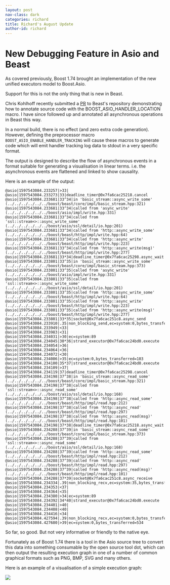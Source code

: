 ```yaml
---
layout: post
nav-class: dark
categories: richard
title: Richard's August Update
author-id: richard
---
```


# New Debugging Feature in Asio and Beast

As covered previously, Boost 1.74 brought an implementation of the new unified executors model to Boost.Asio.

Support for this is not the only thing that is new in Beast. 

Chris Kohlhoff recently submitted a [PR](https://github.com/boostorg/beast/pull/2053) to Beast's repository 
demonstrating how to annotate source code with the BOOST_ASIO_HANDLER_LOCATION macro. I have since followed up and 
annotated all asynchronous operations in Beast this way.

In a normal build, there is no effect (and zero extra code generation). However, defining the preprocessor macro 
`BOOST_ASIO_ENABLE_HANDLER_TRACKING` will cause these macros to generate code which will emit handler tracking
log data to stdout in a very specific format.

The output is designed to describe the flow of asynchronous events in a format suitable for generating a visualisation
in linear terms. i.e. the asynchronous events are flattened and linked to show causality. 

Here is an example of the output:

```
@asio|1597543084.233257|>33|
@asio|1597543084.233273|33|deadline_timer@0x7fa6cac25218.cancel
@asio|1597543084.233681|33^34|in 'basic_stream::async_write_some' (../../../../../../boost/beast/core/impl/basic_stream.hpp:321)
@asio|1597543084.233681|33^34|called from 'async_write' (../../../../../../boost/asio/impl/write.hpp:331)
@asio|1597543084.233681|33^34|called from 'ssl::stream<>::async_write_some' (../../../../../../boost/asio/ssl/detail/io.hpp:201)
@asio|1597543084.233681|33^34|called from 'http::async_write_some' (../../../../../../boost/beast/http/impl/write.hpp:64)
@asio|1597543084.233681|33^34|called from 'http::async_write' (../../../../../../boost/beast/http/impl/write.hpp:223)
@asio|1597543084.233681|33^34|called from 'http::async_write(msg)' (../../../../../../boost/beast/http/impl/write.hpp:277)
@asio|1597543084.233681|33*34|deadline_timer@0x7fa6cac25298.async_wait
@asio|1597543084.233801|33^35|in 'basic_stream::async_write_some' (../../../../../../boost/beast/core/impl/basic_stream.hpp:373)
@asio|1597543084.233801|33^35|called from 'async_write' (../../../../../../boost/asio/impl/write.hpp:331)
@asio|1597543084.233801|33^35|called from 'ssl::stream<>::async_write_some' (../../../../../../boost/asio/ssl/detail/io.hpp:201)
@asio|1597543084.233801|33^35|called from 'http::async_write_some' (../../../../../../boost/beast/http/impl/write.hpp:64)
@asio|1597543084.233801|33^35|called from 'http::async_write' (../../../../../../boost/beast/http/impl/write.hpp:223)
@asio|1597543084.233801|33^35|called from 'http::async_write(msg)' (../../../../../../boost/beast/http/impl/write.hpp:277)
@asio|1597543084.233801|33*35|socket@0x7fa6cac251c8.async_send
@asio|1597543084.233910|.35|non_blocking_send,ec=system:0,bytes_transferred=103
@asio|1597543084.233949|<33|
@asio|1597543084.233983|<31|
@asio|1597543084.234031|>30|ec=system:89
@asio|1597543084.234045|30*36|strand_executor@0x7fa6cac24bd0.execute
@asio|1597543084.234054|>36|
@asio|1597543084.234064|<36|
@asio|1597543084.234072|<30|
@asio|1597543084.234086|>35|ec=system:0,bytes_transferred=103
@asio|1597543084.234100|35*37|strand_executor@0x7fa6cac24bd0.execute
@asio|1597543084.234109|>37|
@asio|1597543084.234119|37|deadline_timer@0x7fa6cac25298.cancel
@asio|1597543084.234198|37^38|in 'basic_stream::async_read_some' (../../../../../../boost/beast/core/impl/basic_stream.hpp:321)
@asio|1597543084.234198|37^38|called from 'ssl::stream<>::async_read_some' (../../../../../../boost/asio/ssl/detail/io.hpp:168)
@asio|1597543084.234198|37^38|called from 'http::async_read_some' (../../../../../../boost/beast/http/impl/read.hpp:212)
@asio|1597543084.234198|37^38|called from 'http::async_read' (../../../../../../boost/beast/http/impl/read.hpp:297)
@asio|1597543084.234198|37^38|called from 'http::async_read(msg)' (../../../../../../boost/beast/http/impl/read.hpp:101)
@asio|1597543084.234198|37*38|deadline_timer@0x7fa6cac25218.async_wait
@asio|1597543084.234288|37^39|in 'basic_stream::async_read_some' (../../../../../../boost/beast/core/impl/basic_stream.hpp:373)
@asio|1597543084.234288|37^39|called from 'ssl::stream<>::async_read_some' (../../../../../../boost/asio/ssl/detail/io.hpp:168)
@asio|1597543084.234288|37^39|called from 'http::async_read_some' (../../../../../../boost/beast/http/impl/read.hpp:212)
@asio|1597543084.234288|37^39|called from 'http::async_read' (../../../../../../boost/beast/http/impl/read.hpp:297)
@asio|1597543084.234288|37^39|called from 'http::async_read(msg)' (../../../../../../boost/beast/http/impl/read.hpp:101)
@asio|1597543084.234288|37*39|socket@0x7fa6cac251c8.async_receive
@asio|1597543084.234334|.39|non_blocking_recv,ec=system:35,bytes_transferred=0
@asio|1597543084.234353|<37|
@asio|1597543084.234364|<35|
@asio|1597543084.234380|>34|ec=system:89
@asio|1597543084.234392|34*40|strand_executor@0x7fa6cac24bd0.execute
@asio|1597543084.234401|>40|
@asio|1597543084.234408|<40|
@asio|1597543084.234416|<34|
@asio|1597543084.427594|.39|non_blocking_recv,ec=system:0,bytes_transferred=534
@asio|1597543084.427680|>39|ec=system:0,bytes_transferred=534
```

So far, so good. But not very informative or friendly to the native eye.

Fortunately as of Boost 1.74 there is a tool in the Asio source tree to convert this data into something consumable by the open source
tool dot, which can then output the resulting execution graph in one of a number of common graphical formats such as
PNG, BMP, SVG and many others.

Here is an example of a visualisation of a simple execution graph:

<img src="/images/posts/richard/2020-09-01-handler-tracking.svg">
